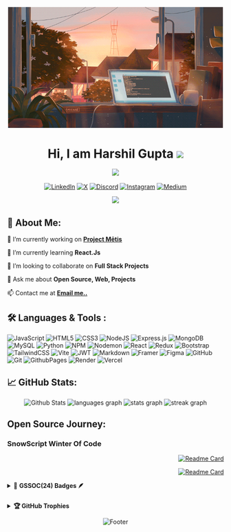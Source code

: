 <div align="center"><img src="./assets/banner.gif" width="500"></div>

###

<h1 align="center">Hi, I am Harshil Gupta <img src="https://media.giphy.com/media/hvRJCLFzcasrR4ia7z/giphy.gif" width="28"></h1>

<p align="center">
    <img src="https://readme-typing-svg.herokuapp.com?color=E22FE4&width=380&height=45&lines=Exploring+New+Things;Full+Stack+Developer;Open+Source+Maestro;Learning+With+Building;Welcome...+!!&center=true">
</p>

<div align="center">

[![LinkedIn](https://img.shields.io/badge/LinkedIn-%230077B5.svg?logo=linkedin&logoColor=white)](https://linkedin.com/in/harshil-sync)
[![X](https://img.shields.io/badge/X-black.svg?logo=X&logoColor=white)](https://x.com/_Harshil05_)
[![Discord](https://img.shields.io/badge/Discord-%237289DA.svg?logo=discord&logoColor=white)](https://discord.gg/NJEjK3qv)
[![Instagram](https://img.shields.io/badge/Instagram-%23E4405F.svg?logo=Instagram&logoColor=white)](https://instagram.com/_harshil._.21)
[![Medium](https://img.shields.io/badge/Medium-12100E?logo=medium&logoColor=white)](https://medium.com/@harshil_005)

[![](https://visitcount.itsvg.in/api?id=hars-21&icon=0&color=0)](https://visitcount.itsvg.in)

</div>

## 💫 About Me:

🔭 I’m currently working on **[Project Mētis](project-metis.vercel.app)**

🌱 I’m currently learning **React.Js**

👯 I’m looking to collaborate on **Full Stack Projects**

💬 Ask me about **Open Source, Web, Projects**

📫 Contact me at **[Email me..](harshil.dev05@gmail.com)**

<!-- <div align="center">
  <img height="40" src="https://user-images.githubusercontent.com/74038190/212284158-e840e285-664b-44d7-b79b-e264b5e54825.gif"  />
</div> -->

## 🛠️ Languages & Tools :

![JavaScript](https://img.shields.io/badge/javascript-%23323330.svg?style=for-the-badge&logo=javascript&logoColor=%23F7DF1E)
![HTML5](https://img.shields.io/badge/html5-%23E34F26.svg?style=for-the-badge&logo=html5&logoColor=white)
![CSS3](https://img.shields.io/badge/css3-%231572B6.svg?style=for-the-badge&logo=css3&logoColor=white)
![NodeJS](https://img.shields.io/badge/node.js-6DA55F?style=for-the-badge&logo=node.js&logoColor=white)
![Express.js](https://img.shields.io/badge/express.js-%23404d59.svg?style=for-the-badge&logo=express&logoColor=%2361DAFB)
![MongoDB](https://img.shields.io/badge/MongoDB-%234ea94b.svg?style=for-the-badge&logo=mongodb&logoColor=white)
![MySQL](https://img.shields.io/badge/mysql-4479A1.svg?style=for-the-badge&logo=mysql&logoColor=white)
![Python](https://img.shields.io/badge/python-3670A0?style=for-the-badge&logo=python&logoColor=ffdd54)
![NPM](https://img.shields.io/badge/NPM-%23CB3837.svg?style=for-the-badge&logo=npm&logoColor=white)
![Nodemon](https://img.shields.io/badge/NODEMON-%23323330.svg?style=for-the-badge&logo=nodemon&logoColor=%BBDEAD)
![React](https://img.shields.io/badge/react-%2320232a.svg?style=for-the-badge&logo=react&logoColor=%2361DAFB)
![Redux](https://img.shields.io/badge/redux-%23593d88.svg?style=for-the-badge&logo=redux&logoColor=white)
![Bootstrap](https://img.shields.io/badge/bootstrap-%238511FA.svg?style=for-the-badge&logo=bootstrap&logoColor=white)
![TailwindCSS](https://img.shields.io/badge/tailwindcss-%2338B2AC.svg?style=for-the-badge&logo=tailwind-css&logoColor=white)
![Vite](https://img.shields.io/badge/vite-%23646CFF.svg?style=for-the-badge&logo=vite&logoColor=white)
![JWT](https://img.shields.io/badge/JWT-black?style=for-the-badge&logo=JSON%20web%20tokens)
![Markdown](https://img.shields.io/badge/markdown-%23000000.svg?style=for-the-badge&logo=markdown&logoColor=white)
![Framer](https://img.shields.io/badge/Framer-black?style=for-the-badge&logo=framer&logoColor=blue)
![Figma](https://img.shields.io/badge/figma-%23F24E1E.svg?style=for-the-badge&logo=figma&logoColor=white)
![GitHub](https://img.shields.io/badge/github-%23121011.svg?style=for-the-badge&logo=github&logoColor=white)
![Git](https://img.shields.io/badge/git-%23F05033.svg?style=for-the-badge&logo=git&logoColor=white)
![GithubPages](https://img.shields.io/badge/github%20pages-121013?style=for-the-badge&logo=github&logoColor=white)
![Render](https://img.shields.io/badge/Render-%46E3B7.svg?style=for-the-badge&logo=render&logoColor=white)
![Vercel](https://img.shields.io/badge/vercel-%23000000.svg?style=for-the-badge&logo=vercel&logoColor=white)

## 📈 GitHub Stats:

<div align="center">

<img src="http://github-profile-summary-cards.vercel.app/api/cards/profile-details?username=hars-21&theme=radical" height="130"  alt="Github Stats" />
  
<img src="https://github-readme-stats.vercel.app/api/top-langs?username=hars-21&locale=en&hide_title=false&layout=compact&card_width=320&langs_count=5&theme=dracula&hide_border=true" height="130" alt="languages graph" />

<img src="https://github-readme-stats.vercel.app/api?username=hars-21&hide_title=false&hide_rank=false&show_icons=true&include_all_commits=true&count_private=true&disable_animations=false&theme=dark&locale=en&hide_border=false" height="130" alt="stats graph" />

<img src="https://streak-stats.demolab.com?user=hars-21&locale=en&mode=daily&theme=great-gatsby&hide_border=false&border_radius=5" height="130" alt="streak graph"  />

</div>

## Open Source Journey:

### SnowScript Winter Of Code

<div align="left"></div>

<div align="right">

[![Readme Card](https://github-readme-stats.vercel.app/api/pin/?username=SnowScriptWinterOfCode&repo=PortfolioCreations&theme=dark&description_lines_count=1)](https://github.com/ChromeGaming/Dot-Box)

</div>

<div align="left"></div>

<div align="right">

[![Readme Card](https://github-readme-stats.vercel.app/api/pin/?username=ChromeGaming&repo=Dot-Box&theme=dark&description_lines_count=1)](https://github.com/ChromeGaming/Dot-Box)

</div>

<details><summary> 🥇 <b>GSSOC(24) Badges 🪶</b><br>
</summary>
<div align='center'><a href="https://gssoc.girlscript.tech/leaderboard">
<img src="https://raw.githubusercontent.com/girlscript/gssoc-website-new/main/public/badges/postman.png" width="100px" height="100px" />
  <img src="https://github.com/girlscript/gssoc-website-new/blob/main/public/badges/1.png" width="100px" height="100px" />
  <img src="https://github.com/girlscript/gssoc-website-new/blob/main/public/badges/2.png" width="100px" height="100px" />
  <img src="https://github.com/girlscript/gssoc-website-new/blob/main/public/badges/3.png" width="100px" height="100px" />
  <img src="https://github.com/girlscript/gssoc-website-new/blob/main/public/badges/4.png" width="100px" height="100px" />
  <img src="https://github.com/girlscript/gssoc-website-new/blob/main/public/badges/5.png" width="100px" height="100px" />
  <img src="https://github.com/girlscript/gssoc-website-new/blob/main/public/badges/6.png" width="100px" height="100px" />
  </a>
</div>
</details>

###

<details>
<summary><b>🏆 GitHub Trophies</b></summary>

![](https://github-profile-trophy.vercel.app/?username=hars-21&theme=radical&no-frame=true&no-bg=true&margin-w=4)

</details>

<p align="center">
  <img src="https://capsule-render.vercel.app/api?type=waving&color=gradient&height=60&section=footer" alt="Footer"/>
</p>
